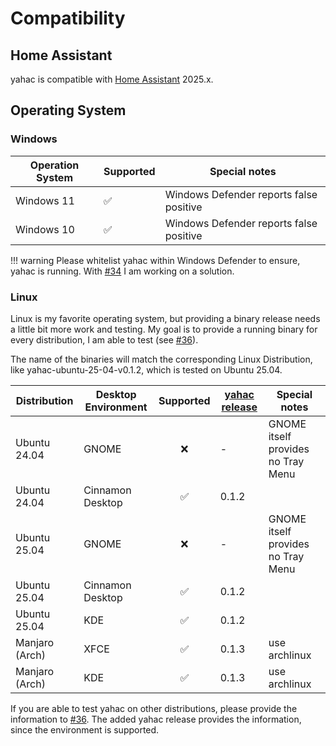 # Compatibility

## Home Assistant

yahac is compatible with [Home Assistant](https://www.home-assistant.io/) 2025.x.

## Operating System

### Windows

| Operation System | Supported | Special notes |
| ---------------- | --------- | ------------- |
| Windows 11       | ✅       | Windows Defender reports false positive |
| Windows 10       | ✅       | Windows Defender reports false positive |

!!! warning
    Please whitelist yahac within Windows Defender to ensure, yahac is running. With [#34](https://github.com/dseichter/yahac/issues/34) I am working on a solution.

### Linux

Linux is my favorite operating system, but providing a binary release needs a little bit more work and testing.
My goal is to provide a running binary for every distribution, I am able to test (see [#36](https://github.com/dseichter/yahac/issues/36)).

The name of the binaries will match the corresponding Linux Distribution, like yahac-ubuntu-25-04-v0.1.2, which is tested on Ubuntu 25.04.

| Distribution   | Desktop Environment | Supported | [yahac release](https://github.com/dseichter/yahac/releases) | Special notes                       |
| -------------- | ------------------- | :-------: | ---------------- | ----------------------------------- |
| Ubuntu 24.04   | GNOME               | ❌        | -               | GNOME itself provides no Tray Menu |
| Ubuntu 24.04   | Cinnamon Desktop    | ✅        | 0.1.2           |                                    |
| Ubuntu 25.04   | GNOME               | ❌        | -               | GNOME itself provides no Tray Menu |
| Ubuntu 25.04   | Cinnamon Desktop    | ✅        | 0.1.2           |                                    |
| Ubuntu 25.04   | KDE                 | ✅        | 0.1.2           |                                    |
| Manjaro (Arch) | XFCE                | ✅        | 0.1.3           | use archlinux                      |
| Manjaro (Arch) | KDE                 | ✅        | 0.1.3           | use archlinux                      |

If you are able to test yahac on other distributions, please provide the information to [#36](https://github.com/dseichter/yahac/issues/36).
The added yahac release provides the information, since the environment is supported.
